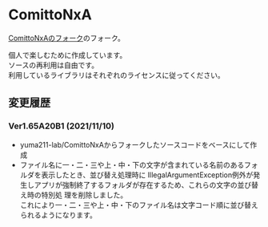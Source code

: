 # ComittoNxA

[ComittoNxAのフォーク](https://github.com/yuma211-lab/ComittoNxA)のフォーク。

個人で楽しむために作成しています。  
ソースの再利用は自由です。  
利用しているライブラリはそれぞれのライセンスに従ってください。  

## 変更履歴

### Ver1.65A20B1 (2021/11/10)

  - yuma211-lab/ComittoNxAからフォークしたソースコードをベースにして作成
  - ファイル名に一・二・三や上・中・下の文字が含まれている名前のあるフォルダを表示したとき、並び替え処理時に
    IllegalArgumentException例外が発生しアプリが強制終了するフォルダが存在するため、これらの文字の並び替え時の特別処
    理を削除しました。  
    これにより一・二・三や上・中・下のファイル名は文字コード順に並び替えられるようになります。
